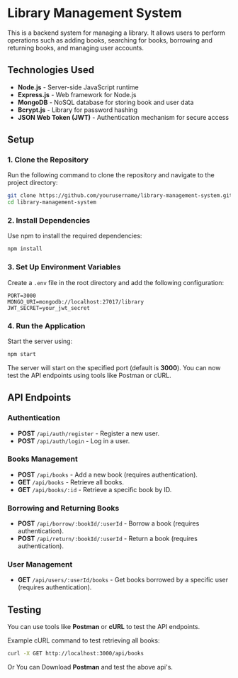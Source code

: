 # Library Management System

This is a backend system for managing a library. It allows users to perform operations such as adding books, searching for books, borrowing and returning books, and managing user accounts.

## Technologies Used

- **Node.js** - Server-side JavaScript runtime
- **Express.js** - Web framework for Node.js
- **MongoDB** - NoSQL database for storing book and user data
- **Bcrypt.js** - Library for password hashing
- **JSON Web Token (JWT)** - Authentication mechanism for secure access

## Setup

### 1. Clone the Repository

Run the following command to clone the repository and navigate to the project directory:

```bash
git clone https://github.com/yourusername/library-management-system.git
cd library-management-system
```

### 2. Install Dependencies

Use npm to install the required dependencies:

```bash
npm install
```

### 3. Set Up Environment Variables

Create a `.env` file in the root directory and add the following configuration:

```env
PORT=3000
MONGO_URI=mongodb://localhost:27017/library
JWT_SECRET=your_jwt_secret
```

### 4. Run the Application

Start the server using:

```bash
npm start
```

The server will start on the specified port (default is **3000**). You can now test the API endpoints using tools like Postman or cURL.

## API Endpoints

### Authentication

- **POST** `/api/auth/register` - Register a new user.
- **POST** `/api/auth/login` - Log in a user.

### Books Management

- **POST** `/api/books` - Add a new book (requires authentication).
- **GET** `/api/books` - Retrieve all books.
- **GET** `/api/books/:id` - Retrieve a specific book by ID.

### Borrowing and Returning Books

- **POST** `/api/borrow/:bookId/:userId` - Borrow a book (requires authentication).
- **POST** `/api/return/:bookId/:userId` - Return a book (requires authentication).

### User Management

- **GET** `/api/users/:userId/books` - Get books borrowed by a specific user (requires authentication).

## Testing

You can use tools like **Postman** or **cURL** to test the API endpoints.

Example cURL command to test retrieving all books:

```bash
curl -X GET http://localhost:3000/api/books
```

Or You can Download **Postman** and test the above api's.

